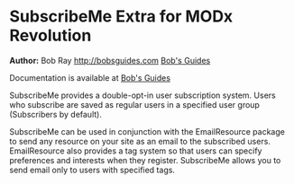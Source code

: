 SubscribeMe Extra for MODx Revolution
=======================================


**Author:** Bob Ray <http://bobsguides.com> [Bob's Guides](http://bobsguides.com)

Documentation is available at [Bob's Guides](http://bobsguides.com/subscribeme-tutorial.html)

SubscribeMe provides a double-opt-in user subscription system. Users who subscribe are saved as regular users in a specified user group (Subscribers by default).

SubscribeMe can be used in conjunction with the EmailResource package to send any resource on your site as an email to the subscribed users. EmailResource also provides a tag system so that users can specify preferences and interests when they register. SubscribeMe allows you to send email only to users with specified tags.
